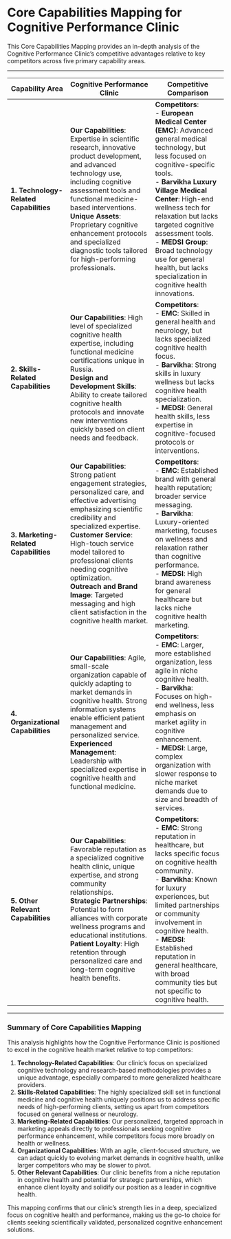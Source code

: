 # Core Capabilities Mapping for Cognitive Performance Clinic

This Core Capabilities Mapping provides an in-depth analysis of the Cognitive Performance Clinic’s competitive advantages relative to key competitors across five primary capability areas.

---

| **Capability Area**              | **Cognitive Performance Clinic**                                                                                   | **Competitive Comparison**                                                                                          |
|----------------------------------|--------------------------------------------------------------------------------------------------------------------|----------------------------------------------------------------------------------------------------------------------|
| **1. Technology-Related Capabilities** | **Our Capabilities**: Expertise in scientific research, innovative product development, and advanced technology use, including cognitive assessment tools and functional medicine-based interventions.<br> **Unique Assets**: Proprietary cognitive enhancement protocols and specialized diagnostic tools tailored for high-performing professionals. | **Competitors**: <br> - **European Medical Center (EMC)**: Advanced general medical technology, but less focused on cognitive-specific tools.<br> - **Barvikha Luxury Village Medical Center**: High-end wellness tech for relaxation but lacks targeted cognitive assessment tools.<br> - **MEDSI Group**: Broad technology use for general health, but lacks specialization in cognitive health innovations. |
| **2. Skills-Related Capabilities** | **Our Capabilities**: High level of specialized cognitive health expertise, including functional medicine certifications unique in Russia.<br> **Design and Development Skills**: Ability to create tailored cognitive health protocols and innovate new interventions quickly based on client needs and feedback. | **Competitors**: <br> - **EMC**: Skilled in general health and neurology, but lacks specialized cognitive health focus.<br> - **Barvikha**: Strong skills in luxury wellness but lacks cognitive health specialization.<br> - **MEDSI**: General health skills, less expertise in cognitive-focused protocols or interventions. |
| **3. Marketing-Related Capabilities** | **Our Capabilities**: Strong patient engagement strategies, personalized care, and effective advertising emphasizing scientific credibility and specialized expertise.<br> **Customer Service**: High-touch service model tailored to professional clients needing cognitive optimization.<br> **Outreach and Brand Image**: Targeted messaging and high client satisfaction in the cognitive health market. | **Competitors**: <br> - **EMC**: Established brand with general health reputation; broader service messaging.<br> - **Barvikha**: Luxury-oriented marketing, focuses on wellness and relaxation rather than cognitive performance.<br> - **MEDSI**: High brand awareness for general healthcare but lacks niche cognitive health marketing. |
| **4. Organizational Capabilities** | **Our Capabilities**: Agile, small-scale organization capable of quickly adapting to market demands in cognitive health. Strong information systems enable efficient patient management and personalized service.<br> **Experienced Management**: Leadership with specialized expertise in cognitive health and functional medicine. | **Competitors**: <br> - **EMC**: Larger, more established organization, less agile in niche cognitive health.<br> - **Barvikha**: Focuses on high-end wellness, less emphasis on market agility in cognitive enhancement.<br> - **MEDSI**: Large, complex organization with slower response to niche market demands due to size and breadth of services. |
| **5. Other Relevant Capabilities** | **Our Capabilities**: Favorable reputation as a specialized cognitive health clinic, unique expertise, and strong community relationships.<br> **Strategic Partnerships**: Potential to form alliances with corporate wellness programs and educational institutions.<br> **Patient Loyalty**: High retention through personalized care and long-term cognitive health benefits. | **Competitors**: <br> - **EMC**: Strong reputation in healthcare, but lacks specific focus on cognitive health community.<br> - **Barvikha**: Known for luxury experiences, but limited partnerships or community involvement in cognitive health.<br> - **MEDSI**: Established reputation in general healthcare, with broad community ties but not specific to cognitive health. |

---

### Summary of Core Capabilities Mapping

This analysis highlights how the Cognitive Performance Clinic is positioned to excel in the cognitive health market relative to top competitors:

1. **Technology-Related Capabilities**: Our clinic’s focus on specialized cognitive technology and research-based methodologies provides a unique advantage, especially compared to more generalized healthcare providers.
2. **Skills-Related Capabilities**: The highly specialized skill set in functional medicine and cognitive health uniquely positions us to address specific needs of high-performing clients, setting us apart from competitors focused on general wellness or neurology.
3. **Marketing-Related Capabilities**: Our personalized, targeted approach in marketing appeals directly to professionals seeking cognitive performance enhancement, while competitors focus more broadly on health or wellness.
4. **Organizational Capabilities**: With an agile, client-focused structure, we can adapt quickly to evolving market demands in cognitive health, unlike larger competitors who may be slower to pivot.
5. **Other Relevant Capabilities**: Our clinic benefits from a niche reputation in cognitive health and potential for strategic partnerships, which enhance client loyalty and solidify our position as a leader in cognitive health.

This mapping confirms that our clinic’s strength lies in a deep, specialized focus on cognitive health and performance, making us the go-to choice for clients seeking scientifically validated, personalized cognitive enhancement solutions.
